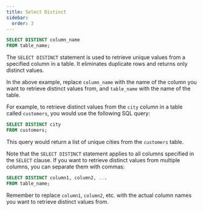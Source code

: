 ```yaml
---
title: Select Distinct
sidebar:
  order: 3
---
```

```sql
SELECT DISTINCT column_name
FROM table_name;
```

The `SELECT DISTINCT` statement is used to retrieve unique values from a specified column in a table. It eliminates duplicate rows and returns only distinct values.

In the above example, replace `column_name` with the name of the column you want to retrieve distinct values from, and `table_name` with the name of the table.

For example, to retrieve distinct values from the `city` column in a table called `customers`, you would use the following SQL query:

```sql
SELECT DISTINCT city
FROM customers;
```

This query would return a list of unique cities from the `customers` table.

Note that the `SELECT DISTINCT` statement applies to all columns specified in the `SELECT` clause. If you want to retrieve distinct values from multiple columns, you can separate them with commas:

```sql
SELECT DISTINCT column1, column2, ...
FROM table_name;
```

Remember to replace `column1`, `column2`, etc. with the actual column names you want to retrieve distinct values from.
